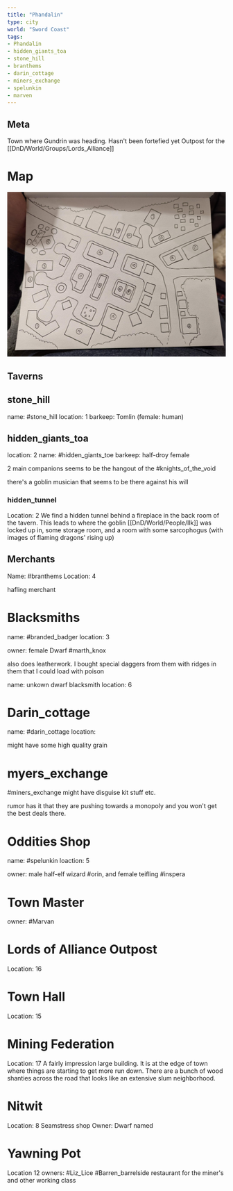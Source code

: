 ```yaml
---
title: "Phandalin"
type: city
world: "Sword Coast"
tags: 
- Phandalin
- hidden_giants_toa
- stone_hill
- branthems
- darin_cottage
- miners_exchange
- spelunkin
- marven
---
```


## Meta

Town where Gundrin was heading. 
Hasn't been fortefied yet
Outpost for the [[DnD/World/Groups/Lords_Alliance]]

# Map
![Map of Phandalin](notes/images/Dnd/Phandalin_scotty.jpg)

## Taverns
## stone_hill
name: #stone_hill
location: 1
barkeep: Tomlin (female: human)

## hidden_giants_toa
location: 2
name: #hidden_giants_toe 
barkeep: half-droy female

2 main companions
seems to be the hangout of the #knights_of_the_void 

there's a goblin musician that seems to be there against his will

### hidden_tunnel
Location: 2
We find a hidden tunnel behind a fireplace in the back room of the tavern. This leads to where the goblin [[DnD/World/People/Ilk]] was locked up in, some storage room, and a room with some sarcophogus (with images of flaming dragons'  rising up)

## Merchants
Name: #branthems
Location: 4

hafling merchant

# Blacksmiths
name: #branded_badger
location: 3

owner: female Dwarf #marth_knox

also does leatherwork. I bought special daggers from them with ridges in them that I could load with poison

name: unkown dwarf blacksmith
location: 6

# Darin_cottage 
name: #darin_cottage
location:

might have some high quality grain

# myers_exchange
#miners_exchange 
might have disguise kit stuff etc.

rumor has it that they are pushing towards a monopoly and you won't get the best deals there.

# Oddities Shop
name: #spelunkin
loaction: 5

owner: male half-elf wizard #orin, and female teifling #inspera

# Town Master
owner: #Marvan

# Lords of Alliance Outpost
Location: 16

# Town Hall
Location: 15

# Mining Federation
Location: 17
A fairly impression large building. It is at the edge of town where things are starting to get more run down. There are a bunch of wood shanties across the road that looks like an extensive slum neighborhood.

# Nitwit
Location: 8
Seamstress shop
Owner: Dwarf named 

# Yawning Pot
Location 12
owners: #Liz_Lice #Barren_barrelside
restaurant for the miner's and other working class